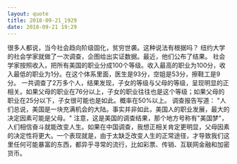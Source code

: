 ```yaml
---
layout: quote
title: 2018-09-21_1929
date: 2018-09-21 19:29
---
```


很多人都说，当今社会趋向阶级固化，贫穷世袭。这种说法有根据吗？
纽约大学的社会学家就做了一次调查，企图给出实证数据。最近，他们公布了结果。
社会学家按照收入，把所有美国的职业分成100个等级。收入最高的职业为100分，收入最低的职业为1分。在这个体系里面，医生是93分，空姐是53分，擦鞋工是9分。
一共调查了2万多个人，结果发现，子女的等级与父母的等级，呈现明显的正相关。如果父母的职业在76分以上，子女的职业往往也是这个等级；如果父母的职业在25分以下，子女很可能也是如此。概率在50%以上。
调查报告写道：
"人们总说，美国是一块充满机会的大陆。事实并非如此，美国人的职业发展，最大的决定因素可能是父母。"
注意，这是美国的调查结果，那个地方号称有"美国梦"，人们相信奋斗就能改变人生。如果在中国调查，我想正相关肯定更明显，父母因素的决定性将更大。一个表现就是，由于太缺乏改变人生的正常途径，才导致我们这里任何可能暴富的东西，都异乎寻常的流行，比如彩票、传销、互联网金融和加密货币。